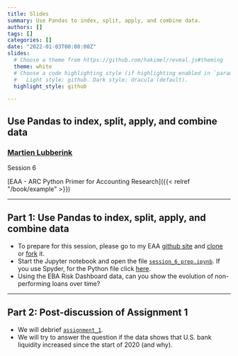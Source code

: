 ```yaml
---
title: Slides
summary: Use Pandas to index, split, apply, and combine data.
authors: []
tags: []
categories: []
date: "2022-01-03T00:00:00Z"
slides:
  # Choose a theme from https://github.com/hakimel/reveal.js#theming
  theme: white
  # Choose a code highlighting style (if highlighting enabled in `params.toml`)
  #   Light style: github. Dark style: dracula (default).
  highlight_style: github

---
```

## Use Pandas to index, split, apply, and combine data

### [Martien Lubberink](https://people.wgtn.ac.nz/martien.lubberink/professional)

Session 6

[EAA - ARC Python Primer for Accounting Research]({{< relref "/book/example" >}})

---
## Part 1: Use Pandas to index, split, apply, and combine data

- To prepare for this session, please go to my EAA [github site](https://github.com/blucap/EEA_Python_Primer) and [clone](https://docs.github.com/en/repositories/creating-and-managing-repositories/cloning-a-repository) or [fork](https://docs.github.com/en/get-started/quickstart/fork-a-repo) it.
- Start the Jupyter notebook and open the file [`session_6_prep.ipynb`](https://github.com/blucap/EEA_Python_Primer/blob/master/session_6_prep.ipynb). If you use Spyder, for the Python file click [here](https://github.com/blucap/EEA_Python_Primer/blob/master/session_6_prep.py).
- Using the EBA Risk Dashboard data, can you show the evolution of non-performing loans over time?

---
## Part 2: Post-discussion of Assignment 1

- We will debrief [`assignment_1`](https://github.com/blucap/EEA_Python_Primer/blob/master/assignment_1_public.ipynb).
- We will try to answer the question if the data shows that U.S. bank liquidity increased since the start of 2020 (and why).  
